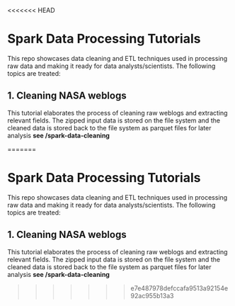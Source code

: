 <<<<<<< HEAD
# Spark Data Processing Tutorials
This repo showcases data cleaning and ETL techniques used in processing raw data and making it ready for data analysts/scientists. The following topics are treated:

## 1. Cleaning NASA weblogs
This tutorial elaborates the process of cleaning raw weblogs and extracting relevant fields. The zipped input data is stored on the file system and the cleaned data is stored back to the file system as parquet files for later analysis
**see /spark-data-cleaning**


=======
# Spark Data Processing Tutorials
This repo showcases data cleaning and ETL techniques used in processing raw data and making it ready for data analysts/scientists. The following topics are treated:

## 1. Cleaning NASA weblogs
This tutorial elaborates the process of cleaning raw weblogs and extracting relevant fields. The zipped input data is stored on the file system and the cleaned data is stored back to the file system as parquet files for later analysis
**see /spark-data-cleaning**
>>>>>>> e7e487978defccafa9513a92154e92ac955b13a3
